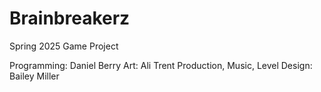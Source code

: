 # Brainbreakerz
 Spring 2025 Game Project

Programming: Daniel Berry
Art: Ali Trent
Production, Music, Level Design: Bailey Miller
